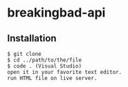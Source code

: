# breakingbad-api

## Installation

```
$ git clone
$ cd ../path/to/the/file
$ code . (Visual Studio)
open it in your favorite text editor.
run HTML file on live server.
```
